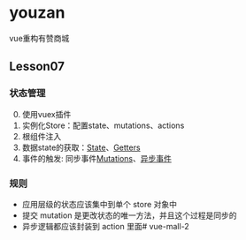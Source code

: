 # youzan
vue重构有赞商城

## Lesson07

### 状态管理
0. 使用vuex插件
1. 实例化Store：配置state、mutations、actions
2. 根组件注入
3. 数据state的获取：[State](https://vuex.vuejs.org/zh-cn/state.html)、[Getters](https://vuex.vuejs.org/zh-cn/getters.html)
4. 事件的触发: 同步事件[Mutations](https://vuex.vuejs.org/zh-cn/mutations.html)、[异步事件](https://vuex.vuejs.org/zh-cn/actions.html)


### 规则
+ 应用层级的状态应该集中到单个 store 对象中
+ 提交 mutation 是更改状态的唯一方法，并且这个过程是同步的
+ 异步逻辑都应该封装到 action 里面# vue-mall-2
